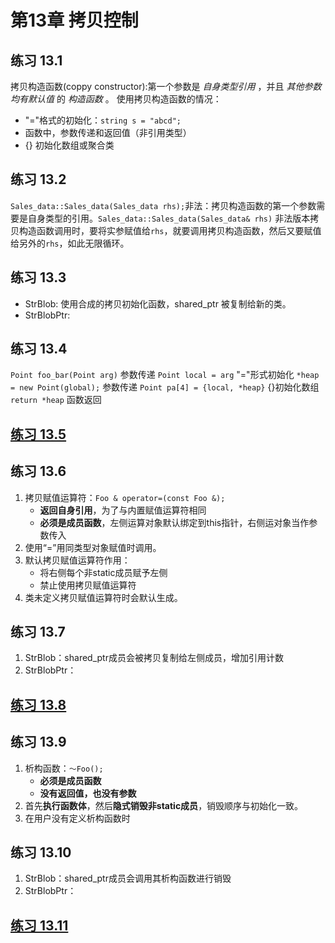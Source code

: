 # 第13章 拷贝控制

## 练习 13.1

拷贝构造函数(coppy constructor):第一个参数是 *自身类型引用* ，并且 *其他参数均有默认值* 的 *构造函数* 。
使用拷贝构造函数的情况：
* "="格式的初始化：`string s = "abcd";`
* 函数中，参数传递和返回值（非引用类型）
* {} 初始化数组或聚合类

## 练习 13.2

`Sales_data::Sales_data(Sales_data rhs);`非法：拷贝构造函数的第一个参数需要是自身类型的引用。`Sales_data::Sales_data(Sales_data& rhs)`
非法版本拷贝构造函数调用时，要将实参赋值给`rhs`，就要调用拷贝构造函数，然后又要赋值给另外的`rhs`，如此无限循环。

## 练习 13.3

* StrBlob: 使用合成的拷贝初始化函数，shared_ptr 被复制给新的类。
* StrBlobPtr: 

## 练习 13.4

`Point foo_bar(Point arg)` 参数传递
`Point local = arg` "="形式初始化
`*heap = new Point(global);` 参数传递
`Point pa[4] = {local, *heap}` {}初始化数组
`return *heap` 函数返回

## [练习 13.5](has_ptr.h)

## 练习 13.6

1. 拷贝赋值运算符：`Foo & operator=(const Foo &);` 
   * **返回自身引用**，为了与内置赋值运算符相同
   * **必须是成员函数**，左侧运算对象默认绑定到this指针，右侧运对象当作参数传入
2. 使用“=”用同类型对象赋值时调用。
3. 默认拷贝赋值运算符作用：
   * 将右侧每个非static成员赋予左侧
   * 禁止使用拷贝赋值运算符
4. 类未定义拷贝赋值运算符时会默认生成。

## 练习 13.7

1. StrBlob：shared_ptr成员会被拷贝复制给左侧成员，增加引用计数
2. StrBlobPtr：

## [练习 13.8](has_ptr.h)

## 练习 13.9

1. 析构函数：`～Foo();`
   * **必须是成员函数**
   * **没有返回值，也没有参数**
2. 首先**执行函数体**，然后**隐式销毁非static成员**，销毁顺序与初始化一致。
3. 在用户没有定义析构函数时

## 练习 13.10

1. StrBlob：shared_ptr成员会调用其析构函数进行销毁
2. StrBlobPtr：
   
## [练习 13.11](has_ptr.h)
